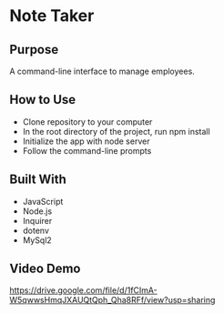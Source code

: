 # Note Taker

## Purpose
A command-line interface to manage employees.

## How to Use
* Clone repository to your computer
* In the root directory of the project, run npm install
* Initialize the app with node server
* Follow the command-line prompts

## Built With
* JavaScript
* Node.js
* Inquirer
* dotenv
* MySql2

## Video Demo
https://drive.google.com/file/d/1fCImA-W5qwwsHmqJXAUQtQph_Qha8RFf/view?usp=sharing

